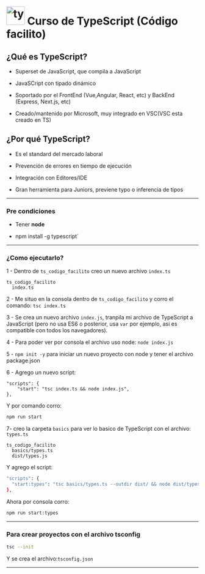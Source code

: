 # <img width="48" height="48" src="https://img.icons8.com/color/48/typescript.png" alt="typescript"/> Curso de TypeScript (Código facilito)

## ¿Qué es TypeScript?

- Superset de JavaScript, que compila a JavaScript

- JavaSCript con tipado dinámico

- Soportado por el FrontEnd (Vue,Angular, React, etc) y BackEnd (Express, Next.js, etc)

- Creado/mantenido por Microsoft, muy integrado en VSC(VSC esta creado en TS)

## ¿Por qué TypeScript?

- Es el standard del mercado laboral

- Prevención de errores en tiempo de ejecución

- Integración con Editores/IDE

- Gran herramienta para Juniors, previene typo o inferencia de tipos 

---

### Pre condiciones

- Tener **node**

- npm install -g typescript`

---

### ¿Como ejecutarlo?

1 - Dentro de `ts_codigo_facilito` creo un nuevo archivo `index.ts`

```
ts_codigo_facilito
  index.ts
```

2 - Me situo en la consola dentro de `ts_codigo_facilito` y corro el comando: `tsc index.ts`

3 - Se crea un nuevo archivo `index.js`, tranpila mi archivo de TypeScript a JavaScript (pero no usa ES6 o posterior, usa `var` por ejemplo, asi es compatible con todos los navegadores).

4 - Para poder ver por consola el archivo uso node: `node index.js`

5 - `npm init -y` para iniciar un nuevo proyecto con node y tener el archivo package.json

6 - Agrego un nuevo script: 
```  
"scripts": {
    "start": "tsc index.ts && node index.js",
},
```

Y por comando corro: 
```bash
npm run start
```

7- creo la carpeta `basics` para ver lo basico de TypeScript con el archivo: `types.ts`

```
ts_codigo_facilito
  basics/types.ts
  dist/types.js
```

Y agrego el script:
```bash 
"scripts": {
  "start:types": "tsc basics/types.ts --outdir dist/ && node dist/types.js",
},
```


Ahora por consola corro: 
```bash
npm run start:types
```

---

### Para crear proyectos con el archivo tsconfig

```bash
tsc --init
```

Y se crea el archivo:`tsconfig.json`

---